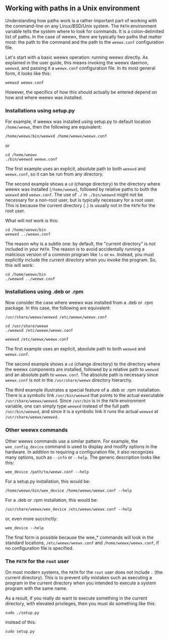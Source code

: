 ## Working with paths in a Unix environment

Understanding how paths work is a rather important part of working with the command-line on any Linux/BSD/Unix system.  The `PATH` environment variable tells the system where to look for commands.  It is a colon-delimited list of paths.  In the case of weewx, there are typically two paths that matter most: the path to the command and the path to the `weewx.conf` configuration file.

Let's start with a basic weewx operation: running weewx directly.  As explained in the user guide, this means invoking the weewx daemon, `weewxd`, and passing it a `weewx.conf` configuration file.  In its most general form, it looks like this:

```shell
weewxd weewx.conf
```

However, the specifics of how this should actually be entered depend on how and where weewx was installed.

### Installations using setup.py

For example, if weewx was installed using setup.py to default location `/home/weewx`, then the following are equivalent:

```shell
/home/weewx/bin/weewxd /home/weewx/weewx.conf
```

or

```shell
cd /home/weewx
./bin/weewxd weewx.conf
```

The first example uses an explicit, absolute path to both `weewxd` and `weewx.conf`, so it can be run from any directory.

The second example shows a `cd` (change directory) to the directory where weewx was installed (`/home/weewx`), followed by relative paths to both the `weewxd` and `weewx.conf`.  The use of `./` in `./bin/weewxd` might not be necessary for a non-root user, but is typically necessary for a root user.  This is because the current directory (`.`) is usually not in the `PATH` for the root user.

What will *not* work is this:

```shell
cd /home/weewx/bin
weewxd ../weewx.conf
```

The reason why is a subtle one: by default, the "current directory" is not included in your `PATH`. The reason is to avoid accidentally running a malicious version of a common program like `ls` or `mv`. Instead, you must explicitly include the current directory when you invoke the program. So, this will work:

```shell
cd /home/weewx/bin
./weewxd ../weewx.conf
```

### Installations using .deb or .rpm

Now consider the case where weewx was installed from a .deb or .rpm package.  In this case, the following are equivalent:

```shell
/usr/share/weewx/weewxd /etc/weewx/weewx.conf
```

```shell
cd /usr/share/weewx
./weewxd /etc/weewx/weewx.conf
```

```shell
weewxd /etc/weewx/weewx.conf
```

The first example uses an explicit, absolute path to both `weewxd` and `weewx.conf`.

The second example shows a `cd` (change directory) to the directory where the weewx components are installed, followed by a relative path to `weewxd` and an absolute path to `weewx.conf`.  The absolute path is necessary since `weewx.conf` is not in the `/usr/share/weewx` directory hierarchy.

The third example illustrates a special feature of a .deb or .rpm installation.  There is a symbolic link `/usr/bin/weewxd` that points to the actual executable `/usr/share/weewx/weewxd`.  Since `/usr/bin` is in the `PATH` environment variable, one can simply type `weewxd` instead of the full path `/usr/bin/weewxd`, and since it is a symbolic link it runs the actual `weewxd` at `/usr/share/weewx/weewxd`.  

### Other weewx commands

Other weewx commands use a similar pattern.  For example, the `wee_config_device` command is used to display and modify options in the hardware.  In addition to requiring a configuration file, it also recognizes many options, such as `--info` or `--help`.  The generic description looks like this:

```shell
wee_device /path/to/weewx.conf --help
```

For a setup.py installation, this would be:

```shell
/home/weewx/bin/wee_device /home/weewx/weewx.conf --help
```

For a .deb or .rpm installation, this would be:

```shell
/usr/share/weewx/wee_device /etc/weewx/weewx.conf --help
```

or, even more succinctly:

```shell
wee_device --help
```

The final form is possible because the wee_* commands will look in the standard locations, `/etc/weewx/weewx.conf` and `/home/weewx/weewx.conf`, if no configuration file is specified.

### The `PATH` for the `root` user

On most modern systems, the `PATH` for the `root` user does not include `.` (the current directory).  This is to prevent silly mistakes such as executing a program in the current directory when you intended to execute a system program with the same name.

As a result, if you really *do* want to execute something in the current directory, with elevated privileges, then you must do something like this:

```shell
sudo ./setup.py
```

instead of this:

```shell
sudo setup.py
```
